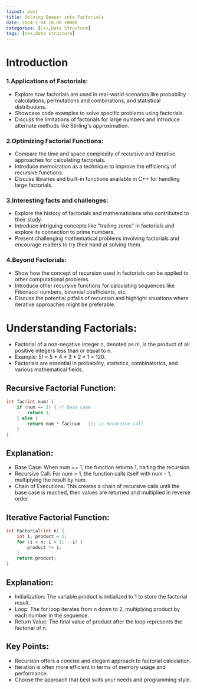 ```yaml
---
layout: post
title: Delving Deeper into Factorials
date: 2024-1-04 10:00 +0000
categories: [C++,Data Structure]
tags: [c++,data structure]
---
```

# Introduction
### 1.Applications of Factorials:

- Explore how factorials are used in real-world scenarios like probability calculations, permutations and combinations, and statistical distributions.
- Showcase code examples to solve specific problems using factorials.
- Discuss the limitations of factorials for large numbers and introduce alternate methods like Stirling's approximation.

### 2.Optimizing Factorial Functions:

- Compare the time and space complexity of recursive and iterative approaches for calculating factorials.
- Introduce memoization as a technique to improve the efficiency of recursive functions.
- Discuss libraries and built-in functions available in C++ for handling large factorials.

### 3.Interesting facts and challenges:

- Explore the history of factorials and mathematicians who contributed to their study.
- Introduce intriguing concepts like "trailing zeros" in factorials and explore its connection to prime numbers.
- Present challenging mathematical problems involving factorials and encourage readers to try their hand at solving them.

### 4.Beyond Factorials:

- Show how the concept of recursion used in factorials can be applied to other computational problems.
- Introduce other recursive functions for calculating sequences like Fibonacci numbers, binomial coefficients, etc.
- Discuss the potential pitfalls of recursion and highlight situations where iterative approaches might be preferable.

# Understanding Factorials:
- Factorial of a non-negative integer n, denoted as n!, is the product of all positive integers less than or equal to n.
- Example: 5! = 5 * 4 * 3 * 2 * 1 = 120.
- Factorials are essential in probability, statistics, combinatorics, and various mathematical fields.

## Recursive Factorial Function:
```c++
int fac(int num) {
    if (num == 1) { // Base case
        return 1;
    } else {
        return num * fac(num - 1); // Recursive call
    }
}
```

## Explanation:
- Base Case: When num == 1, the function returns 1, halting the recursion.
- Recursive Call: For num > 1, the function calls itself with num - 1, multiplying the result by num.
- Chain of Executions: This creates a chain of recursive calls until the base case is reached, then values are returned and multiplied in reverse order.
## Iterative Factorial Function:
```c++
int Factorial(int n) {
    int i, product = 1;
    for (i = n; i > 1; --i) {
        product *= i;
    }
    return product;
}
```
## Explanation:
- Initialization: The variable product is initialized to 1 to store the factorial result.
- Loop: The for loop iterates from n down to 2, multiplying product by each number in the sequence.
- Return Value: The final value of product after the loop represents the factorial of n.

## Key Points:
- Recursion offers a concise and elegant approach to factorial calculation.
- Iteration is often more efficient in terms of memory usage and performance.
- Choose the approach that best suits your needs and programming style.